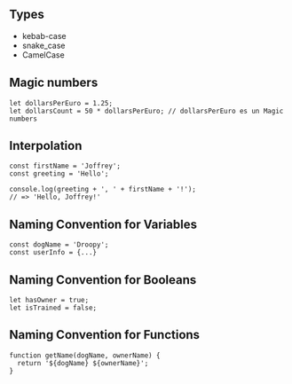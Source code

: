 
## Types
* kebab-case
* snake_case
* CamelCase


## Magic numbers
    let dollarsPerEuro = 1.25;
    let dollarsCount = 50 * dollarsPerEuro; // dollarsPerEuro es un Magic numbers
    
## Interpolation

    const firstName = 'Joffrey';
    const greeting = 'Hello';
    
    console.log(greeting + ', ' + firstName + '!');
    // => 'Hello, Joffrey!'

##  Naming Convention for Variables

    const dogName = 'Droopy';
    const userInfo = {...}
    
## Naming Convention for Booleans

    let hasOwner = true;
    let isTrained = false;

## Naming Convention for Functions

    function getName(dogName, ownerName) { 
      return '${dogName} ${ownerName}';
    }
